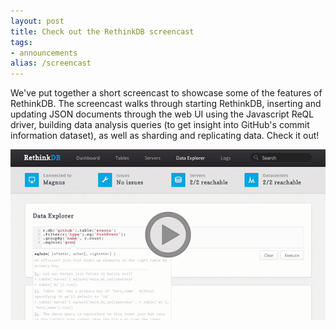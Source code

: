 ```yaml
---
layout: post
title: Check out the RethinkDB screencast
tags:
- announcements
alias: /screencast
--- 
```


We've put together a short screencast to showcase some of the features of
RethinkDB. The screencast walks through starting RethinkDB, inserting and
updating JSON documents through the web UI using the Javascript ReQL driver,
building data analysis queries (to get insight into GitHub's commit information
dataset), as well as sharding and replicating data. Check it out!

<a href="https://www.youtube.com/watch?v=cnpSi9qI02E">
    <img src="/assets/images/videos/screencast.png">
</a>
